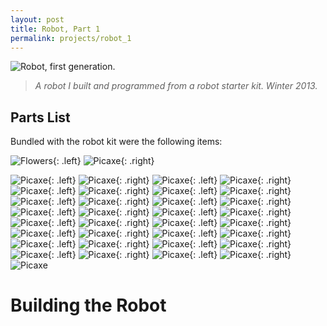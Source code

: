```yaml
---
layout: post
title: Robot, Part 1
permalink: projects/robot_1
---
```


![Robot, first generation.](/assets/robot_s_cs.jpg "Robot, first generation.")

> *A robot I built and programmed from a robot starter kit. Winter 2013.*

<!--comingsoon-->
<!--more-->

## Parts List

Bundled with the robot kit were the following items:

![Flowers](/assets/robot_pics/raw/picaxe.jpg "Picaxe."){: .left}
![Picaxe](/assets/robot_pics/raw/header_pins.jpg "Picaxe"){: .right}


![Picaxe](/assets/robot_pics/raw/jumper_blocks.jpg "Picaxe"){: .left}
![Picaxe](/assets/robot_pics/raw/heat_shrink.jpg "Picaxe"){: .right}
![Picaxe](/assets/robot_pics/raw/jumper_cables.jpg "Picaxe"){: .left}
![Picaxe](/assets/robot_pics/raw/picaxe_cable.jpg "Picaxe"){: .right}
![Picaxe](/assets/robot_pics/raw/chip1.jpg "Picaxe"){: .left}
![Picaxe](/assets/robot_pics/raw/chip2.jpg "Picaxe"){: .right}
![Picaxe](/assets/robot_pics/raw/servo.jpg "Picaxe"){: .left}
![Picaxe](/assets/robot_pics/raw/infrared.jpg "Picaxe"){: .right}
![Picaxe](/assets/robot_pics/raw/battery_holders.jpg "Picaxe"){: .left}
![Picaxe](/assets/robot_pics/raw/wheels.jpg "Picaxe"){: .right}
![Picaxe](/assets/robot_pics/raw/motors.jpg "Picaxe"){: .left}
![Picaxe](/assets/robot_pics/raw/sticky_tape.jpg "Picaxe"){: .right}
![Picaxe](/assets/robot_pics/raw/parts_list.jpg "Picaxe"){: .left}
![Picaxe](/assets/robot_pics/raw/stripped_wire.jpg "Picaxe"){: .right}
![Picaxe](/assets/robot_pics/raw/infrared_conn.jpg "Picaxe"){: .left}
![Picaxe](/assets/robot_pics/raw/board_conn1.jpg "Picaxe"){: .right}
![Picaxe](/assets/robot_pics/raw/board_conn2.jpg "Picaxe"){: .left}
![Picaxe](/assets/robot_pics/raw/splicing.jpg "Picaxe"){: .right}
![Picaxe](/assets/robot_pics/raw/connections1.jpg "Picaxe"){: .left}
![Picaxe](/assets/robot_pics/raw/connections2.jpg "Picaxe"){: .right}
![Picaxe](/assets/robot_pics/raw/splicing2.jpg "Picaxe"){: .left}
![Picaxe](/assets/robot_pics/raw/covering.jpg "Picaxe"){: .right}
![Picaxe](/assets/robot_pics/raw/pre_assembly.jpg "Picaxe"){: .left}
![Picaxe](/assets/robot_pics/raw/pre_side.jpg "Picaxe"){: .right}
![Picaxe](/assets/robot_pics/raw/battery_bottom.jpg "Picaxe"){: .left}
![Picaxe](/assets/robot_pics/raw/battery_bottom2.jpg "Picaxe"){: .right}
![Picaxe](/assets/robot_pics/raw/battery_bottom3.jpg "Picaxe"){: .left}
![Picaxe](/assets/robot_pics/raw/top_view.jpg "Picaxe"){: .right}
![Picaxe](/assets/robot_pics/raw/angle_view.jpg "Picaxe"){: .left}
![Picaxe](/assets/robot_pics/raw/final1.jpg "Picaxe"){: .right}
![Picaxe](/assets/robot_pics/raw/final2.jpg "Picaxe"){: .left}
![Picaxe](/assets/robot_pics/raw/final3.jpg "Picaxe"){: .right}
![Picaxe](/assets/robot_pics/raw/final4.jpg "Picaxe")



# Building the Robot


